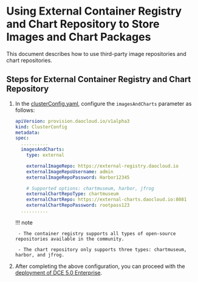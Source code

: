 # Using External Container Registry and Chart Repository to Store Images and Chart Packages

This document describes how to use third-party image repositories and chart repositories.

## Steps for External Container Registry and Chart Repository

1. In the [clusterConfig.yaml](../cluster-config.md), configure the `imagesAndCharts` parameter as follows:

    ```yaml
    apiVersion: provision.daocloud.io/v1alpha3
    kind: ClusterConfig
    metadata:
    spec:
      ..........
      imagesAndCharts:
        type: external

        externalImageRepo: https://external-registry.daocloud.io
        externalImageRepoUsername: admin
        externalImageRepoPassword: Harbor12345

        # Supported options: chartmuseum, harbor, jfrog
        externalChartRepoType: chartmuseum
        externalChartRepo: https://external-charts.daocloud.io:8081
        externalChartRepoPassword: rootpass123
      ..........
    ```

    !!! note

        - The container registry supports all types of open-source repositories available in the community.

        - The chart repository only supports three types: chartmuseum, harbor, and jfrog.

2. After completing the above configuration, you can proceed with the [deployment of DCE 5.0 Enterprise](../start-install.md).
